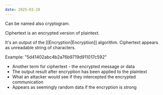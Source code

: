 ```yaml
---
date: 2025-03-28
---
```


Can be named also cryptogram.

Ciphertext is an encrypted version of plaintext.

It's an output of the [[Encryption|Encryption]] algorithm.
Ciphertext appears as unreadable string of characters.

Example: "5d41402abc4b2a76b9719d911017c592"

- Another term for ciphertext - the encrypted message or data
- The output result after encryption has been applied to the plaintext
- What an attacker would see if they intercepted the encrypted communication
- Appears as seemingly random data if the encryption is strong
